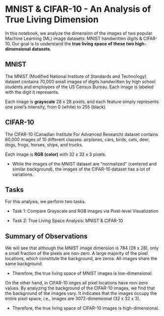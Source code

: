 # MNIST & CIFAR-10 - An Analysis of True Living Dimension

In this notebook, we analyze the dimension of the images of two popular Machine Learning (ML) image datasets: MNIST handwritten digits & CIFAR-10. Our goal is to understand the **true living space of these two high-dimensional datasets**. 


## MNIST
The MNIST (Modified National Institute of Standards and Technology) dataset contains 70,000 small images of digits handwritten by high school students and employees of the US Census Bureau. Each image is labeled with the digit it represents.

Each image is **grayscale** 28 x 28 pixels, and each feature simply represents one pixel’s intensity, from 0 (white) to 255 (black).

## CIFAR-10
The CIFAR-10 (Canadian Institute For Advanced Research) dataset contains 60,000 images of 10 different classes: airplanes, cars, birds, cats, deer, dogs, frogs, horses, ships, and trucks.

Each image is **RGB (color)** with 32 x 32 x 3 pixels.


- While the images of the MNIST dataset are "normalized" (centered and similar background), the images of the CIFAR-10 dataset has a lot of variations.


## Tasks

For this analysis, we perform two tasks.

- Task 1: Compare Grayscale and RGB Images via Pixel-level Visualization

- Task 2: True Living Space Analysis: MNIST & CIFAR-10 


## Summary of Observations



We will see that although the MNIST image dimension is 784 (28 x 28), only a small fraction of the pixels are non-zero. A large majority of the pixel locations, which constitute the background, are zeros. All images share the same background.

- Therefore, the true living space of MNIST images is low-dimensional.



On the other hand, in CIFAR-10 imges all pixel locations have non-zero values. By analyzing the background of the CIFAR-10 images, we find that the background of the images vary. It indicates that the images occupy the entire pixel space, i.e., images are 3072-dimensional (32 x 32 x 3).

- Therefore, the true living space of CIFAR-10 images is high-dimensional.
